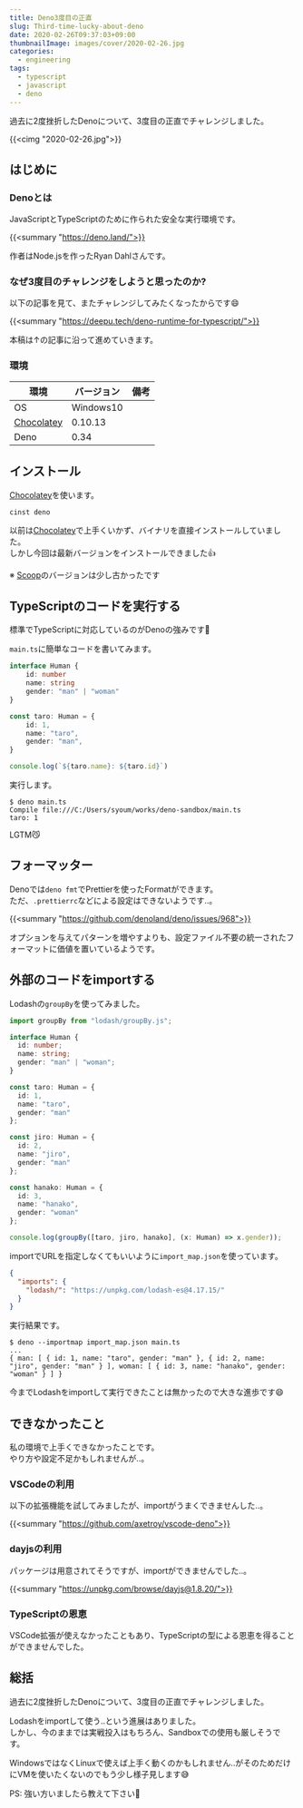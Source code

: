 ```yaml
---
title: Deno3度目の正直
slug: Third-time-lucky-about-deno
date: 2020-02-26T09:37:03+09:00
thumbnailImage: images/cover/2020-02-26.jpg
categories:
  - engineering
tags:
  - typescript
  - javascript
  - deno
---
```


過去に2度挫折したDenoについて、3度目の正直でチャレンジしました。

<!--more-->

{{<cimg "2020-02-26.jpg">}}

<!--toc-->


はじめに
--------

### Denoとは

JavaScriptとTypeScriptのために作られた安全な実行環境です。

{{<summary "https://deno.land/">}}

作者はNode.jsを作ったRyan Dahlさんです。

### なぜ3度目のチャレンジをしようと思ったのか?

以下の記事を見て、またチャレンジしてみたくなったからです😄

{{<summary "https://deepu.tech/deno-runtime-for-typescript/">}}

本稿は↑の記事に沿って進めていきます。

### 環境

|     環境     | バージョン | 備考 |
| ------------ | ---------- | ---- |
| OS           | Windows10  |      |
| [Chocolatey] | 0.10.13    |      |
| Deno         | 0.34       |      |


インストール
------------

[Chocolatey]を使います。

```console
cinst deno
```

以前は[Chocolatey]で上手くいかず、バイナリを直接インストールしていました。  
しかし今回は最新バージョンをインストールできました👍

※ [Scoop]のバージョンは少し古かったです


TypeScriptのコードを実行する
----------------------------

標準でTypeScriptに対応しているのがDenoの強みです💪

`main.ts`に簡単なコードを書いてみます。

```ts
interface Human {
    id: number
    name: string
    gender: "man" | "woman"
}

const taro: Human = {
    id: 1,
    name: "taro",
    gender: "man",
}

console.log(`${taro.name}: ${taro.id}`)
```

実行します。

```console
$ deno main.ts
Compile file:///C:/Users/syoum/works/deno-sandbox/main.ts
taro: 1
```

LGTM😼


フォーマッター
--------------

Denoでは`deno fmt`でPrettierを使ったFormatができます。  
ただ、`.prettierrc`などによる設定はできないようです..。

{{<summary "https://github.com/denoland/deno/issues/968">}}

オプションを与えてパターンを増やすよりも、設定ファイル不要の統一されたフォーマットに価値を置いているようです。


外部のコードをimportする
------------------------

Lodashの`groupBy`を使ってみました。

```ts
import groupBy from "lodash/groupBy.js";

interface Human {
  id: number;
  name: string;
  gender: "man" | "woman";
}

const taro: Human = {
  id: 1,
  name: "taro",
  gender: "man"
};

const jiro: Human = {
  id: 2,
  name: "jiro",
  gender: "man"
};

const hanako: Human = {
  id: 3,
  name: "hanako",
  gender: "woman"
};

console.log(groupBy([taro, jiro, hanako], (x: Human) => x.gender));
```

importでURLを指定しなくてもいいように`import_map.json`を使っています。

```json
{
  "imports": {
    "lodash/": "https://unpkg.com/lodash-es@4.17.15/"
  }
}
```

実行結果です。

```console
$ deno --importmap import_map.json main.ts
...
{ man: [ { id: 1, name: "taro", gender: "man" }, { id: 2, name: "jiro", gender: "man" } ], woman: [ { id: 3, name: "hanako", gender: "woman" } ] }
```

今までLodashをimportして実行できたことは無かったので大きな進歩です😄


できなかったこと
----------------

私の環境で上手くできなかったことです。  
やり方や設定不足かもしれませんが..。


### VSCodeの利用

以下の拡張機能を試してみましたが、importがうまくできませんした..。

{{<summary "https://github.com/axetroy/vscode-deno">}}

### dayjsの利用

パッケージは用意されてそうですが、importができませんでした..。

{{<summary "https://unpkg.com/browse/dayjs@1.8.20/">}}

### TypeScriptの恩恵

VSCode拡張が使えなかったこともあり、TypeScriptの型による恩恵を得ることができませんでした。


総括
----

過去に2度挫折したDenoについて、3度目の正直でチャレンジしました。

Lodashをimportして使う..という進展はありました。  
しかし、今のままでは実戦投入はもちろん、Sandboxでの使用も厳しそうです。

WindowsではなくLinuxで使えば上手く動くのかもしれません..がそのためだけにVMを使いたくないのでもう少し様子見します😅

PS: 強い方いましたら教えて下さい🙇

[Chocolatey]: https://chocolatey.org/
[Scoop]: https://scoop.sh/
